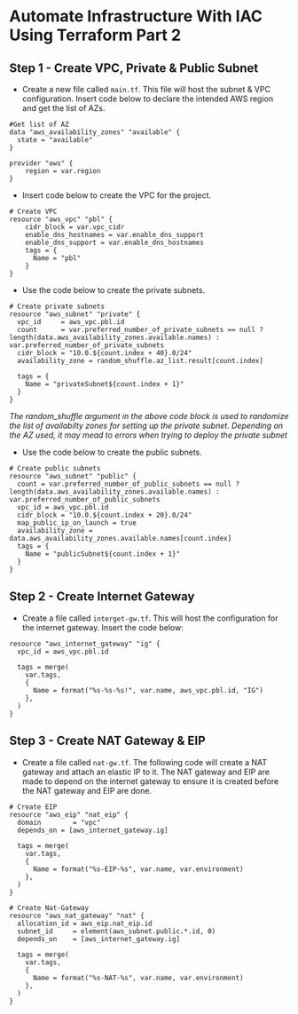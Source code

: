 # Automate Infrastructure With IAC Using Terraform Part 2

**Step 1 - Create VPC, Private & Public Subnet**
---

- Create a new file called `main.tf`. This file will host the subnet & VPC configuration. Insert code below to declare the intended AWS region and get the list of AZs.

```
#Get list of AZ
data "aws_availability_zones" "available" {
  state = "available"
}

provider "aws" {
    region = var.region
}
```

- Insert code below to create the VPC for the project.

```
# Create VPC
resource "aws_vpc" "pbl" {
    cidr_block = var.vpc_cidr
    enable_dns_hostnames = var.enable_dns_support
    enable_dns_support = var.enable_dns_hostnames
    tags = {
      Name = "pbl"
    }
}
```

- Use the code below to create the private subnets.
```
# Create private subnets
resource "aws_subnet" "private" {
  vpc_id     = aws_vpc.pbl.id
  count      = var.preferred_number_of_private_subnets == null ? length(data.aws_availability_zones.available.names) : var.preferred_number_of_private_subnets
  cidr_block = "10.0.${count.index + 40}.0/24"
  availability_zone = random_shuffle.az_list.result[count.index]

  tags = {
    Name = "privateSubnet${count.index + 1}"
  }
}
```
*The random_shuffle argument in the above code block is used to randomize the list of availabilty zones for setting up the private subnet. Depending on the AZ used, it may mead to errors when trying to deploy the private subnet*

- Use the code below to create the public subnets.
```
# Create public subnets
resource "aws_subnet" "public" {
  count = var.preferred_number_of_public_subnets == null ? length(data.aws_availability_zones.available.names) : var.preferred_number_of_public_subnets
  vpc_id = aws_vpc.pbl.id
  cidr_block = "10.0.${count.index + 20}.0/24"
  map_public_ip_on_launch = true
  availability_zone = data.aws_availability_zones.available.names[count.index]
  tags = {
    Name = "publicSubnet${count.index + 1}"
  }
}
```

**Step 2 - Create Internet Gateway**
---

- Create a file called `interget-gw.tf`. This will host the configuration for the internet gateway. Insert the code below:

```
resource "aws_internet_gateway" "ig" {
  vpc_id = aws_vpc.pbl.id

  tags = merge(
    var.tags,
    {
      Name = format("%s-%s-%s!", var.name, aws_vpc.pbl.id, "IG")
    },
  )
}
```

**Step 3 - Create NAT Gateway & EIP**
---

- Create a file called `nat-gw.tf`. The following code will create a NAT gateway and attach an elastic IP to it. The NAT gateway and EIP are made to depend on the internet gateway to ensure it is created before the NAT gateway and EIP are done.

```
# Create EIP
resource "aws_eip" "nat_eip" {
  domain        = "vpc"
  depends_on = [aws_internet_gateway.ig]

  tags = merge(
    var.tags,
    {
      Name = format("%s-EIP-%s", var.name, var.environment)
    },
  )
}

# Create Nat-Gateway
resource "aws_nat_gateway" "nat" {
  allocation_id = aws_eip.nat_eip.id
  subnet_id     = element(aws_subnet.public.*.id, 0)
  depends_on    = [aws_internet_gateway.ig]

  tags = merge(
    var.tags,
    {
      Name = format("%s-NAT-%s", var.name, var.environment)
    },
  )
}
```

